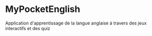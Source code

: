 # MyPocketEnglish
Application d'apprentissage de la langue anglaise à travers des jeux interactifs et des quiz
